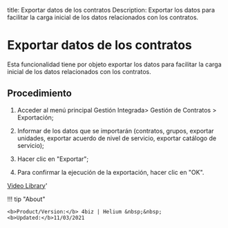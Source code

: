 title: Exportar datos de los contratos
Description: Exportar los datos para facilitar la carga inicial de los datos relacionados con los contratos.
# Exportar datos de los contratos


Esta funcionalidad tiene por objeto exportar los datos para facilitar la carga
inicial de los datos relacionados con los contratos.

Procedimiento
-----------------

1.  Acceder al menú principal Gestión Integrada\> Gestión de Contratos \>
    Exportación;

2.  Informar de los datos que se importarán (contratos, grupos, exportar
    unidades, exportar acuerdo de nivel de servicio, exportar catálogo de
    servicio);

3.  Hacer clic en "Exportar";

4.  Para confirmar la ejecución de la exportación, hacer clic en "OK".



<i class='fa fa-youtube-play  fa-2x' style='color:#97ce17;vertical-align: middle;'> </i> [Video Library](https://www.youtube.com/playlist?list=PLB5qK2uzf2ROTLt6Tt7uegzqwpXHX5nA2)'

!!! tip "About"

    <b>Product/Version:</b> 4biz | Helium &nbsp;&nbsp;
    <b>Updated:</b>11/03/2021

